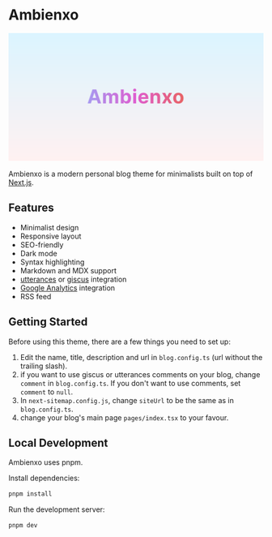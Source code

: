 # Ambienxo

![Ambienxo](https://raw.githubusercontent.com/blurfx/ambienxo/static/thumbnail.png)

Ambienxo is a modern personal blog theme for minimalists built on top of [Next.js](https://nextjs.org/).

## Features

- Minimalist design
- Responsive layout
- SEO-friendly
- Dark mode
- Syntax highlighting
- Markdown and MDX support
- [utterances](https://utteranc.es/) or [giscus](https://giscus.app/) integration
- [Google Analytics](https://analytics.google.com) integration
- RSS feed

## Getting Started

Before using this theme, there are a few things you need to set up:

1. Edit the name, title, description and url in `blog.config.ts` (url without the trailing slash).
2. if you want to use giscus or utterances comments on your blog, change `comment` in `blog.config.ts`. If you don't want to use comments, set `comment` to `null`.
3. In `next-sitemap.config.js`, change `siteUrl` to be the same as in `blog.config.ts`.
4. change your blog's main page `pages/index.tsx` to your favour.

## Local Development

Ambienxo uses pnpm.

Install dependencies:
```bash
pnpm install
```

Run the development server:
```bash
pnpm dev
```